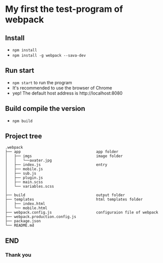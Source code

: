 # My first the test-program of webpack

## Install
* `npm install`
* `npm install -g webpack --sava-dev`

## Run start
* `npm start` to run the program
* It's recommended to use the browser of Chrome
* yep! The default host address is http://localhost:8080

## Build compile the version
* `npm build`

## Project tree
```
.webpack
├── app                                  app folder
│   ├── imgs                             image folder
│   │   └──avater.jpg
│   ├── index.js                         entry
│   ├── mobile.js
│   ├── sub.js
│   ├── plugin.js
│   ├── main.scss
│   └── variables.scss          
│ 
├── build                                output folder
├── templates                            html templates folder
│   ├── index.html
│   └── mobile.html     
├── webpack.config.js                    configuraion file of webpack                
├── webpack.production.config.js                                 
├── package.json                              
└── README.md
```

## END
### Thank you
